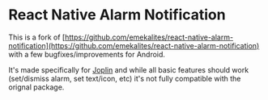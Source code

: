 # React Native Alarm Notification

This is a fork of [https://github.com/emekalites/react-native-alarm-notification](https://github.com/emekalites/react-native-alarm-notification) with a few bugfixes/improvements for Android.

It's made specifically for [Joplin](https://github.com/laurent22) and while all basic features should work (set/dismiss alarm, set text/icon, etc) it's not fully compatible with the orignal package.
